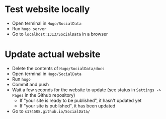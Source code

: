 # Test website locally
- Open terminal in `Hugo/SocialData`
- Run `hugo server`
- Go to `localhost:1313/SocialData` in a browser

# Update actual website
- Delete the contents of `Hugo/SocialData/docs`
- Open terminal in `Hugo/SocialData`
- Run `hugo`
- Commit and push
- Wait a few seconds for the website to update (see status in `Settings -> Pages` in the Github repository)
    - If "your site is ready to be published", it hasn't updated yet
    - If "your site is published", it has been updated
- Go to `s174508.github.io/SocialData/`